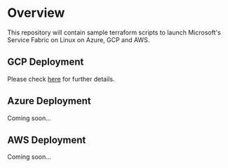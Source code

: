 # Overview

This repository will contain sample terraform scripts to launch Microsoft's Service Fabric on Linux on Azure, GCP and AWS. 

## GCP Deployment
Please check [here](./linux/gcp/) for further details.

## Azure Deployment
Coming soon...

## AWS Deployment
Coming soon...